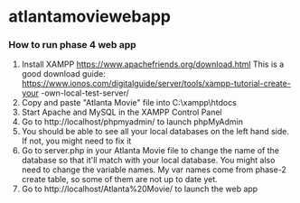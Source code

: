 # atlantamoviewebapp

### How to run phase 4 web app
1) Install XAMPP https://www.apachefriends.org/download.html
This is a good download guide:
https://www.ionos.com/digitalguide/server/tools/xampp-tutorial-create-your
-own-local-test-server/
2) Copy and paste "Atlanta Movie" file into C:\xampp\htdocs
3) Start Apache and MySQL in the XAMPP Control Panel
4) Go to http://localhost/phpmyadmin/ to launch phpMyAdmin
5) You should be able to see all your local databases on the left hand
side. If not, you might need to fix it
6) Go to server.php in your Atlanta Movie file to change the name of the
database
so that it'll match with your local database. You might also need to
change the
variable names. My var names come from phase-2 create table, so some of
them are
not up to date yet.
7) Go to http://localhost/Atlanta%20Movie/ to launch the web app
